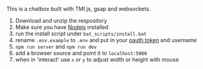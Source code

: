 This is a chatbox built with TMI.js, gsap and websockets.

1) Download and unzip the respository
2) Make sure you have [Nodejs](https://nodejs.dev/download) installed
3) run the install script under `bat_scripts/install.bat`
3) rename `.env.example` to `.env` and put in your [oauth token](https://twitchapps.com/tmi/) and username
4) `npm run server` and `npm run dev`
5) add a browser source and point it to `localhost:5000`
6) when in 'interact' use `x` or `y` to adjust width or height with mouse
